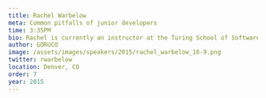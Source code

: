 ```yaml
---
title: Rachel Warbelow
meta: Common pitfalls of junior developers
time: 3:35PM
bio: Rachel is currently an instructor at the Turing School of Software & Design and co-leader of Denver's Girl Develop It chapter. Rachel started her professional career as an elementary and middle school teacher through Teach For America while earning her Masters degree in Curriculum and Instruction. She began dabbling in code when she realized there had to be a better way to record, analyze, and share student data. She attended Chicago's DevBootcamp during the summer of 2013 where her team created the SWOTBot, a student data management system. Rachel teaches coding classes to both K12 students and adults. She's passionate about equipping people with skills to change their lives.
author: GORUCO
image: /assets/images/speakers/2015/rachel_warbelow_16-9.png
twitter: rwarbelow
location: Denver, CO
order: 7
year: 2015
---
```

